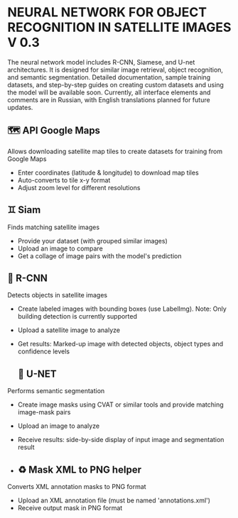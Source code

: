 # NEURAL NETWORK FOR OBJECT RECOGNITION IN SATELLITE IMAGES V 0.3

The neural network model includes R-CNN, Siamese, and U-net architectures. It is designed for similar image retrieval, object recognition, and semantic segmentation.
Detailed documentation, sample training datasets, and step-by-step guides on creating custom datasets and using the model will be available soon. Currently, all interface elements and comments are in Russian, with English translations planned for future updates.
  
## 🗺️ API Google Maps

Allows downloading satellite map tiles to create datasets for training from Google Maps

- Enter coordinates (latitude & longitude) to download map tiles
- Auto-converts to tile x-y format
- Adjust zoom level for different resolutions

## ♊ Siam

Finds matching satellite images

- Provide your dataset (with grouped similar images)
- Upload an image to compare
- Get a collage of image pairs with the model's prediction

## 🚀 R-CNN

Detects objects in satellite images

- Create labeled images with bounding boxes (use LabelImg). Note: Only building detection is currently supported
- Upload a satellite image to analyze
- Get results: Marked-up image with detected objects, object types and confidence levels

  ## 🎨 U-NET

Performs semantic segmentation

- Create image masks using CVAT or similar tools and provide matching image-mask pairs
- Upload an image to analyze
- Receive results: side-by-side display of input image and segmentation result

- ## ♻️ Mask XML to PNG helper

Converts XML annotation masks to PNG format

- Upload an XML annotation file (must be named 'annotations.xml')
- Receive output mask in PNG format
